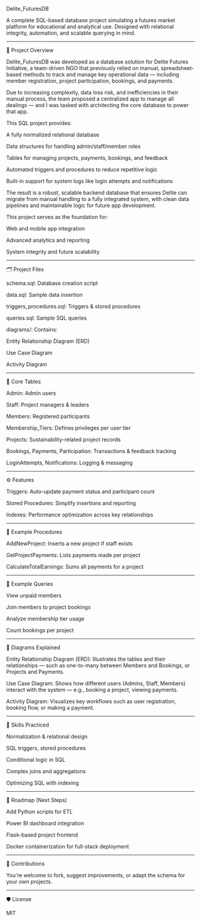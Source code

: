 Delite_FuturesDB

A complete SQL-based database project simulating a futures market platform for educational and analytical use. Designed with relational integrity, automation, and scalable querying in mind.


---

📘 Project Overview

Delite_FuturesDB was developed as a database solution for Delite Futures Initiative, a team-driven NGO that previously relied on manual, spreadsheet-based methods to track and manage key operational data — including member registration, project participation, bookings, and payments.

Due to increasing complexity, data loss risk, and inefficiencies in their manual process, the team proposed a centralized app to manage all dealings — and I was tasked with architecting the core database to power that app.

This SQL project provides:

A fully normalized relational database

Data structures for handling admin/staff/member roles

Tables for managing projects, payments, bookings, and feedback

Automated triggers and procedures to reduce repetitive logic

Built-in support for system logs like login attempts and notifications


The result is a robust, scalable backend database that ensures Delite can migrate from manual handling to a fully integrated system, with clean data pipelines and maintainable logic for future app development.

This project serves as the foundation for:

Web and mobile app integration

Advanced analytics and reporting

System integrity and future scalability



---

🗂️ Project Files

schema.sql: Database creation script

data.sql: Sample data insertion

triggers_procedures.sql: Triggers & stored procedures

queries.sql: Sample SQL queries

diagrams/: Contains:

Entity Relationship Diagram (ERD)

Use Case Diagram

Activity Diagram




---

🧱 Core Tables

Admin: Admin users

Staff: Project managers & leaders

Members: Registered participants

Membership_Tiers: Defines privileges per user tier

Projects: Sustainability-related project records

Bookings, Payments, Participation: Transactions & feedback tracking

LoginAttempts, Notifications: Logging & messaging



---

⚙️ Features

Triggers: Auto-update payment status and participant count

Stored Procedures: Simplify insertions and reporting

Indexes: Performance optimization across key relationships



---

🔁 Example Procedures

AddNewProject: Inserts a new project if staff exists

GetProjectPayments: Lists payments made per project

CalculateTotalEarnings: Sums all payments for a project



---

🧪 Example Queries

View unpaid members

Join members to project bookings

Analyze membership tier usage

Count bookings per project



---

🧩 Diagrams Explained

Entity Relationship Diagram (ERD): Illustrates the tables and their relationships — such as one-to-many between Members and Bookings, or Projects and Payments.

Use Case Diagram: Shows how different users (Admins, Staff, Members) interact with the system — e.g., booking a project, viewing payments.

Activity Diagram: Visualizes key workflows such as user registration, booking flow, or making a payment.



---

🧠 Skills Practiced

Normalization & relational design

SQL triggers, stored procedures

Conditional logic in SQL

Complex joins and aggregations

Optimizing SQL with indexing



---

📍 Roadmap (Next Steps)

Add Python scripts for ETL

Power BI dashboard integration

Flask-based project frontend

Docker containerization for full-stack deployment



---

🤝 Contributions

You're welcome to fork, suggest improvements, or adapt the schema for your own projects.


---

🛡 License

MIT

